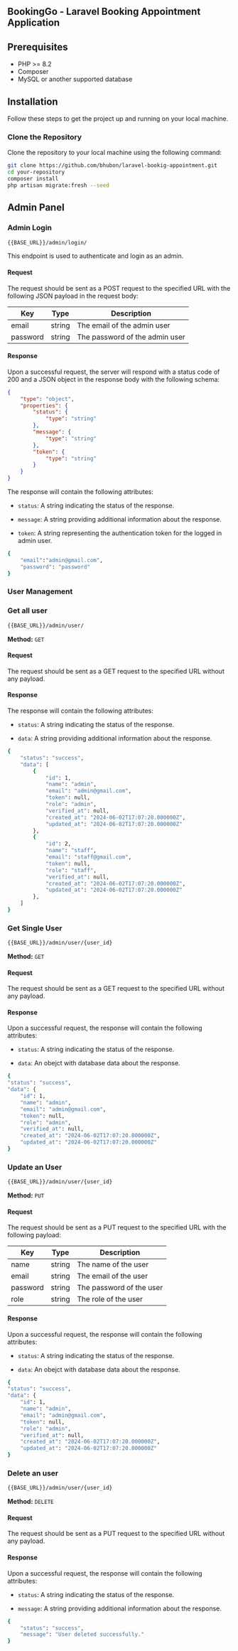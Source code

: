 ## BookingGo - Laravel Booking Appointment Application

## Prerequisites
- PHP >= 8.2
- Composer
- MySQL or another supported database

## Installation

Follow these steps to get the project up and running on your local machine.

### Clone the Repository

Clone the repository to your local machine using the following command:

```bash
git clone https://github.com/bhubon/laravel-bookig-appointment.git
cd your-repository
composer install
php artisan migrate:fresh --seed
```

## Admin Panel

### Admin Login

```bash
{{BASE_URL}}/admin/login/
```

This endpoint is used to authenticate and login as an admin.

#### Request

The request should be sent as a POST request to the specified URL with the following JSON payload in the request body:

| Key | Type | Description |
| --- | --- | --- |
| email | string | The email of the admin user |
| password | string | The password of the admin user |

#### Response

Upon a successful request, the server will respond with a status code of 200 and a JSON object in the response body with the following schema:

``` json
{
    "type": "object",
    "properties": {
        "status": {
            "type": "string"
        },
        "message": {
            "type": "string"
        },
        "token": {
            "type": "string"
        }
    }
}

 ```

The response will contain the following attributes:

- `status`: A string indicating the status of the response.
    
- `message`: A string providing additional information about the response.
    
- `token`: A string representing the authentication token for the logged in admin user.

```bash
{
    "email":"admin@gmail.com",
    "password": "password"
}
```

### User Management

### Get all user


```bash
{{BASE_URL}}/admin/user/
```

**Method:** `GET`

#### Request

The request should be sent as a GET request to the specified URL without any payload.


#### Response

The response will contain the following attributes:

- `status`: A string indicating the status of the response.
    
- `data`: A string providing additional information about the response.

```bash
{
    "status": "success",
    "data": [
        {
            "id": 1,
            "name": "admin",
            "email": "admin@gmail.com",
            "token": null,
            "role": "admin",
            "verified_at": null,
            "created_at": "2024-06-02T17:07:20.000000Z",
            "updated_at": "2024-06-02T17:07:20.000000Z"
        },
        {
            "id": 2,
            "name": "staff",
            "email": "staff@gmail.com",
            "token": null,
            "role": "staff",
            "verified_at": null,
            "created_at": "2024-06-02T17:07:20.000000Z",
            "updated_at": "2024-06-02T17:07:20.000000Z"
        },
    ]
}
```



### Get Single User

```bash
{{BASE_URL}}/admin/user/{user_id}
```

**Method:** `GET`

#### Request

The request should be sent as a GET request to the specified URL without any payload.

#### Response


Upon a successful request, the response will contain the following attributes:

- `status`: A string indicating the status of the response.
    
- `data`: An obejct with database data about the response.

```bash
{
"status": "success",
"data": {
    "id": 1,
    "name": "admin",
    "email": "admin@gmail.com",
    "token": null,
    "role": "admin",
    "verified_at": null,
    "created_at": "2024-06-02T17:07:20.000000Z",
    "updated_at": "2024-06-02T17:07:20.000000Z"
}

```



### Update an User

```bash
{{BASE_URL}}/admin/user/{user_id}
```

**Method:** `PUT`

#### Request

The request should be sent as a PUT request to the specified URL with the following payload:

| Key | Type | Description |
| --- | --- | --- |
| name | string | The name of the user |
| email | string | The email of the user |
| password | string | The password of the user |
| role | string | The role of the user |

#### Response


Upon a successful request, the response will contain the following attributes:

- `status`: A string indicating the status of the response.
    
- `data`: An obejct with database data about the response.

```bash
{
"status": "success",
"data": {
    "id": 1,
    "name": "admin",
    "email": "admin@gmail.com",
    "token": null,
    "role": "admin",
    "verified_at": null,
    "created_at": "2024-06-02T17:07:20.000000Z",
    "updated_at": "2024-06-02T17:07:20.000000Z"
}

```


### Delete an user

```bash
{{BASE_URL}}/admin/user/{user_id}
```

**Method:** `DELETE`

#### Request

The request should be sent as a PUT request to the specified URL without any payload.


#### Response


Upon a successful request, the response will contain the following attributes:

- `status`: A string indicating the status of the response.
    
- `message`: A string providing additional information about the response.

```bash
{
    "status": "success",
    "message": "User deleted successfully."
}

```